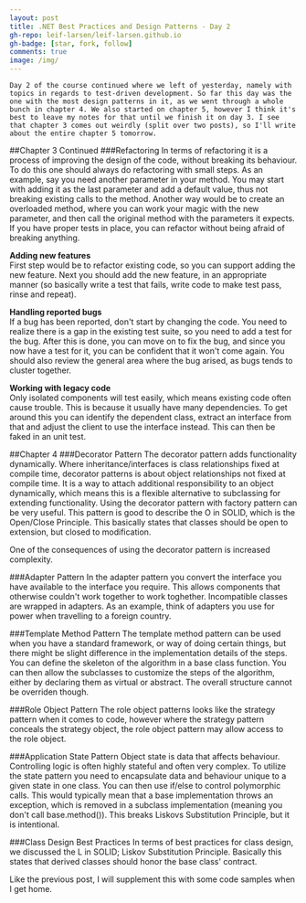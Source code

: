 ```yaml
---
layout: post
title: .NET Best Practices and Design Patterns - Day 2
gh-repo: leif-larsen/leif-larsen.github.io
gh-badge: [star, fork, follow]
comments: true
image: /img/
---
```

    
    Day 2 of the course continued where we left of yesterday, namely with topics in regards to test-driven development. So far this day was the one with the most design patterns in it, as we went through a whole bunch in chapter 4. We also started on chapter 5, however I think it's best to leave my notes for that until we finish it on day 3. I see that chapter 3 comes out weirdly (split over two posts), so I'll write about the entire chapter 5 tomorrow.

##Chapter 3 Continued
###Refactoring
In terms of refactoring it is a process of improving the design of the code, without breaking its behaviour. To do this one should always do refactoring with small steps. As an example, say you need another parameter in your method. You may start with adding it as the last parameter and add a default value, thus not breaking existing calls to the method. Another way would be to create an overloaded method, where you can work your magic with the new parameter, and then call the original method with the parameters it expects. If you have proper tests in place, you can refactor without being afraid of breaking anything.

**Adding new features**<br />
First step would be to refactor existing code, so you can support adding the new feature. Next you should add the new feature, in an appropriate manner (so basically write a test that fails, write code to make test pass, rinse and repeat).

**Handling reported bugs** <br />
If a bug has been reported, don't start by changing the code. You need to realize there is a gap in the existing test suite, so you need to add a test for the bug. After this is done, you can move on to fix the bug, and since you now have a test for it, you can be confident that it won't come again. You should also review the general area where the bug arised, as bugs tends to cluster together.

**Working with legacy code**<br />
Only isolated components will test easily, which means existing code often cause trouble. This is because it usually have many dependencies. To get around this you can identify the dependent class, extract an interface from that and adjust the client to use the interface instead. This can then be faked in an unit test. 

##Chapter 4
###Decorator Pattern
The decorator pattern adds functionality dynamically. Where inheritance/interfaces is class relationships fixed at compile time, decorator patterns is about object relationships not fixed at compile time. It is a way to attach additional responsibility to an object dynamically, which means this is a flexible alternative to subclassing for extending functionality. Using the decorator pattern with factory pattern can be very useful. This pattern is good to describe the O in SOLID, which is the Open/Close Principle. This basically states that classes should be open to extension, but closed to modification. 

One of the consequences of using the decorator pattern is increased complexity.

###Adapter Pattern
In the adapter pattern you convert the interface you have available to the interface you require. This allows components that otherwise couldn't work together to work toghether. Incompatible classes are wrapped in adapters. As an example, think of adapters you use for power when travelling to a foreign country. 

###Template Method Pattern
The template method pattern can be used when you have a standard framework, or way of doing certain things, but there might be slight difference in the implementation details of the steps. You can define the skeleton of the algorithm in a base class function. You can then allow the subclasses to customize the steps of the algorithm, either by declaring them as virtual or abstract. The overall structure cannot be overriden though. 

###Role Object Pattern
The role object patterns looks like the strategy pattern when it comes to code, however where the strategy pattern conceals the strategy object, the role object pattern may allow access to the role object. 

###Application State Pattern
Object state is data that affects behaviour. Controlling logic is often highly stateful and often very complex. To utilize the state pattern you need to encapsulate data and behaviour unique to a given state in one class. You can then use if/else to control polymorphic calls. This would typically mean that a base implementation throws an exception, which is removed in a subclass implementation (meaning you don't call base.method()). This breaks Liskovs Substitution Principle, but it is intentional.

###Class Design Best Practices
In terms of best practices for class design, we discussed the L in SOLID; Liskov Substitution Principle. Basically this states that derived classes should honor the base class' contract. 

Like the previous post, I will supplement this with some code samples when I get home.